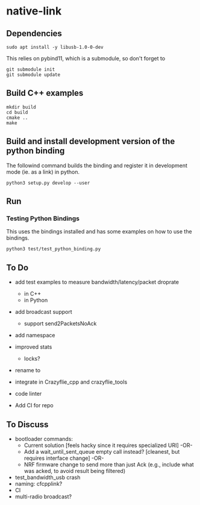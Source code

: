 # native-link


## Dependencies

```
sudo apt install -y libusb-1.0-0-dev
```

This relies on pybind11, which is a submodule, so don't forget to

```
git submodule init 
git submodule update
```

## Build C++ examples

```
mkdir build
cd build
cmake ..
make
```

## Build and install development version of the python binding

The followind command builds the binding and register it in development mode (ie. as a link) in python.

```
python3 setup.py develop --user
```

## Run

### Testing Python Bindings

This uses the bindings installed and has some examples on how to use the bindings.

```
python3 test/test_python_binding.py
```

## To Do

* add test examples to measure bandwidth/latency/packet droprate
  * in C++
  * in Python
* add broadcast support
  * support send2PacketsNoAck 
* add namespace 
* improved stats
  * locks?

* rename to <discuss>
* integrate in Crazyflie_cpp and crazyflie_tools
* code linter
* Add CI for repo

## To Discuss

* bootloader commands:
  * Current solution [feels hacky since it requires specialized URI] -OR- 
  * Add a wait_until_sent_queue empty call instead? [cleanest, but requires interface change] -OR-
  * NRF firmware change to send more than just Ack (e.g., include what was acked, to avoid result being filtered)
* test_bandwidth_usb crash
* naming: cfcpplink?
* CI
* multi-radio broadcast?